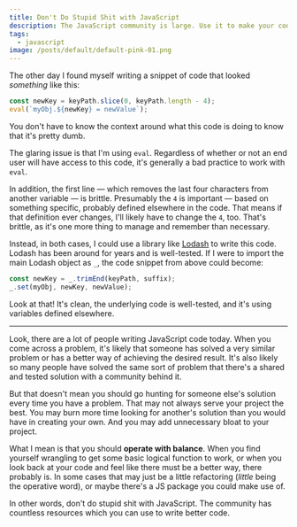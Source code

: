 ```yaml
---
title: Don't Do Stupid Shit with JavaScript
description: The JavaScript community is large. Use it to make your code better.
tags:
  - javascript
image: /posts/default/default-pink-01.png
---
```


The other day I found myself writing a snippet of code that looked _something_ like this:

```js
const newKey = keyPath.slice(0, keyPath.length - 4);
eval(`myObj.${newKey} = newValue`);
```

You don't have to know the context around what this code is doing to know that it's pretty dumb.

The glaring issue is that I'm using `eval`. Regardless of whether or not an end user will have access to this code, it's generally a bad practice to work with `eval`.

In addition, the first line — which removes the last four characters from another variable — is brittle. Presumably the `4` is important — based on something specific, probably defined elsewhere in the code. That means if that definition ever changes, I'll likely have to change the `4`, too. That's brittle, as it's one more thing to manage and remember than necessary.

Instead, in both cases, I could use a library like [Lodash](https://lodash.com) to write this code. Lodash has been around for years and is well-tested. If I were to import the main Lodash object as `_`, the code snippet from above could become:

```js
const newKey = _.trimEnd(keyPath, suffix);
_.set(myObj, newKey, newValue);
```

Look at that! It's clean, the underlying code is well-tested, and it's using variables defined elsewhere.

---

Look, there are a lot of people writing JavaScript code today. When you come across a problem, it's likely that someone has solved a very similar problem or has a better way of achieving the desired result. It's also likely so many people have solved the same sort of problem that there's a shared and tested solution with a community behind it.

But that doesn't mean you should go hunting for someone else's solution every time you have a problem. That may not always serve your project the best. You may burn more time looking for another's solution than you would have in creating your own. And you may add unnecessary bloat to your project.

What I mean is that you should **operate with balance**. When you find yourself wrangling to get some basic logical function to work, or when you look back at your code and feel like there must be a better way, there probably is. In some cases that may just be a little refactoring (_little_ being the operative word), or maybe there's a JS package you could make use of.

In other words, don't do stupid shit with JavaScript. The community has countless resources which you can use to write better code.
